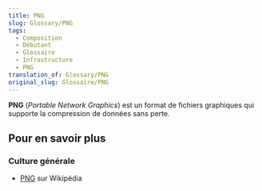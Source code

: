 ```yaml
---
title: PNG
slug: Glossary/PNG
tags:
  - Composition
  - Débutant
  - Glossaire
  - Infrastructure
  - PNG
translation_of: Glossary/PNG
original_slug: Glossaire/PNG
---
```

**PNG** (_Portable Network Graphics_) est un format de fichiers graphiques qui supporte la compression de données sans perte.

## Pour en savoir plus

### Culture générale

- [PNG](https://fr.wikipedia.org/wiki/Portable_Network_Graphics) sur Wikipédia
